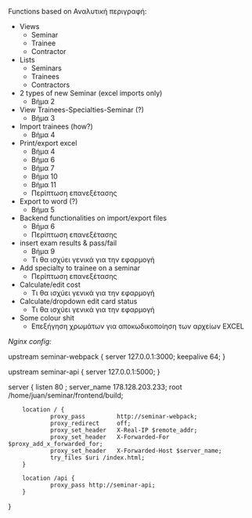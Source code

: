 Functions based on Αναλυτική περιγραφή:
 * Views
   + Seminar
   + Trainee
   + Contractor
 * Lists
   + Seminars
   + Trainees
   + Contractors
 * 2 types of new Seminar (excel imports only)
   + Βήμα 2
 * View Trainees-Specialties-Seminar (?)
   + Βήμα 3
 * Import trainees (how?)
   + Βήμα 4
 * Print/export excel
   + Βήμα 4
   + Βήμα 6
   + Βήμα 7
   + Βήμα 10
   + Βήμα 11
   + Περίπτωση επανεξέτασης
 * Export to word (?)
   + Βήμα 5
 * Backend functionalities on import/export files
   + Βήμα 6
   + Περίπτωση επανεξέτασης
 * insert exam results & pass/fail
   + Βήμα 9
   + Τι θα ισχύει γενικά για την εφαρμογή
 * Add specialty to trainee on a seminar
   + Περίπτωση επανεξέτασης
 * Calculate/edit cost
   + Τι θα ισχύει γενικά για την εφαρμογή
 * Calculate/dropdown edit card status
   + Τι θα ισχύει γενικά για την εφαρμογή
 * Some colour shit
   + Επεξήγηση χρωμάτων για αποκωδικοποίηση των αρχείων EXCEL
   
*Nginx config:*
   
upstream seminar-webpack {
        server 127.0.0.1:3000;
         keepalive 64;
}

upstream seminar-api {
        server 127.0.0.1:5000;
}

server {
        listen 80 ;
        server_name 178.128.203.233;
        root /home/juan/seminar/frontend/build;

        location / {
                proxy_pass         http://seminar-webpack;
                proxy_redirect     off;
                proxy_set_header   X-Real-IP $remote_addr;
                proxy_set_header   X-Forwarded-For $proxy_add_x_forwarded_for;
                proxy_set_header   X-Forwarded-Host $server_name;
                try_files $uri /index.html;
        }

        location /api {
                proxy_pass http://seminar-api;
        }
}

